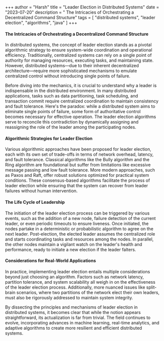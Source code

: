+++
author = "Harsh"
title = "Leader Election in Distributed Systems"
date = "2023-07-20"
description = " The Intricacies of Orchestrating a Decentralized Command Structure"
tags = [
    "distributed systems",
    "leader election",
    "algorithms",
    "java"
]
+++

#### The Intricacies of Orchestrating a Decentralized Command Structure

In distributed systems, the concept of leader election stands as a pivotal algorithmic strategy to ensure system-wide coordination and operational efficiency. Traditionally, centralized systems can rely on a single point of authority for managing resources, executing tasks, and maintaining state. However, distributed systems—due to their inherent decentralized architecture—require more sophisticated mechanisms to emulate centralized control without introducing single points of failure.

Before diving into the mechanics, it is crucial to understand why a leader is indispensable in the distributed environment. In many distributed applications, tasks such as data partitioning, task scheduling, and transaction commit require centralized coordination to maintain consistency and fault tolerance. Here's the paradox: while a distributed system aims to eliminate single points of failure, some form of authoritative control becomes necessary for effective operation. The leader election algorithms serve to reconcile this contradiction by dynamically assigning and reassigning the role of the leader among the participating nodes.

#### Algorithmic Strategies for Leader Election

Various algorithmic approaches have been proposed for leader election, each with its own set of trade-offs in terms of network overhead, latency, and fault tolerance. Classical algorithms like the Bully algorithm and the Ring algorithm are foundational but suffer from limitations like excessive message passing and low fault tolerance. More modern approaches, such as Paxos and Raft, offer robust solutions optimized for practical system conditions. These consensus-based algorithms facilitate the process of leader election while ensuring that the system can recover from leader failures without human intervention.

#### The Life Cycle of Leadership

The initiation of the leader election process can be triggered by various events, such as the addition of a new node, failure detection of the current leader, or even periodic timeouts to ensure liveness. Once initiated, the nodes partake in a deterministic or probabilistic algorithm to agree on the next leader. Post-election, the elected leader assumes the centralized role and starts coordinating tasks and resources among the nodes. In parallel, the other nodes maintain a vigilant watch on the leader's health and performance, ready to initiate a new election if the leader falters.

#### Considerations for Real-World Applications

In practice, implementing leader election entails multiple considerations beyond just choosing an algorithm. Factors such as network latency, partition tolerance, and system scalability all weigh in on the effectiveness of the leader election process. Additionally, more nuanced issues like split-brain scenarios, where two partitions of the network elect their own leaders, must also be rigorously addressed to maintain system integrity.

By dissecting the principles and mechanisms of leader election in distributed systems, it becomes clear that while the notion appears straightforward, its actualization is far from trivial. The field continues to evolve, incorporating advances in machine learning, real-time analytics, and adaptive algorithms to create more resilient and efficient distributed systems.
